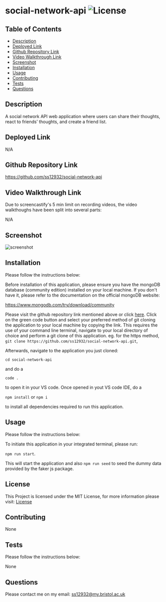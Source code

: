 # social-network-api ![License](https://img.shields.io/static/v1?label=License&message=MIT&color=green)

## Table of Contents

- [Description](#description)
- [Deployed Link](#deployed-link)
- [Github Repository Link](#github-repository-link)
- [Video Walkthrough Link](#video-walkthrough-link)
- [Screenshot](#screenshot)
- [Installation](#installation)
- [Usage](#usage)
- [Contributing](#contributing)
- [Tests](#tests)
- [Questions](#questions)

## Description

A social network API web application where users can share their thoughts, react to friends’ thoughts, and create a friend list.

## Deployed Link

N/A

## Github Repository Link

https://github.com/ss12932/social-network-api

## Video Walkthrough Link

Due to screencastify's 5 min limit on recording videos, the video walkthoughs have been split into several parts:

N/A

## Screenshot

![screenshot]()

## Installation

Please follow the instructions below:

Before installation of this application, please ensure you have the mongoDB database (community edition) installed on your local machine. If you don't have it, please refer to the documentation on the official mongoDB website:

https://www.mongodb.com/try/download/community

Please visit the github repository link mentioned above or click [here](https://github.com/ss12932/social-network-api). Click on the green code button and select your preferred method of git cloning the application to your local machine by copying the link. This requires the use of your command line terminal, navigate to your local directory of choice and perform a git clone of this application. eg. for the https method, `git clone https://github.com/ss12932/social-network-api.git`,

Afterwards, navigate to the application you just cloned:

`cd social-network-api`

and do a

`code .`

to open it in your VS code. Once opened in yout VS code IDE, do a

`npm install` or `npm i`

to install all dependencies required to run this application.

## Usage

Please follow the instructions below:

To initiate this application in your integrated terminal, please run:

`npm run start`.

This will start the application and also `npm run seed` to seed the dummy data provided by the faker js package.

## License

This Project is licensed under the MIT License, for more information please visit: [License](https://choosealicense.com/licenses/mit/)

## Contributing

None

## Tests

Please follow the instructions below:

None

## Questions

Please contact me on my email: ss12932@my.bristol.ac.uk
